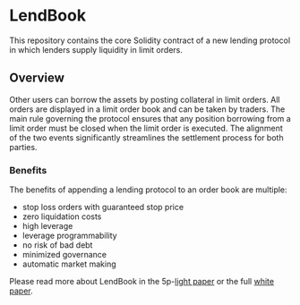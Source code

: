 # LendBook

This repository contains the core Solidity contract of a new lending protocol in which lenders supply liquidity in limit orders.

## Overview

Other users can borrow the assets by posting collateral in limit orders. All orders are displayed in a limit order book and can be taken by traders. The main rule governing the protocol ensures that any position borrowing from a limit order must be closed when the limit order is executed. The alignment of the two events significantly streamlines the settlement process for both parties.

### Benefits

The benefits of appending a lending protocol to an order book are multiple:

- stop loss orders with guaranteed stop price
- zero liquidation costs
- high leverage
- leverage programmability
- no risk of bad debt
- minimized governance
- automatic market making

Please read more about LendBook in the 5p-[light paper](llob_lp.pdf) or the full [white paper](llob_wp.pdf).
